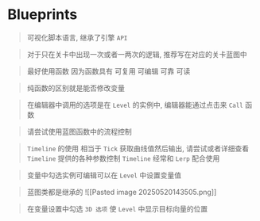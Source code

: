 # Blueprints

> 可视化脚本语言, 继承了引擎 `API`

> 对于只在关卡中出现一次或者一两次的逻辑, 推荐写在对应的关卡蓝图中

> 最好使用函数 因为函数具有 可复用 可编辑 可靠 可读

> 纯函数的区别就是能否修改变量

> 在编辑器中调用的选项是在 `Level` 的实例中, 编辑器能通过点击来 `Call` 函数

> 请尝试使用蓝图函数中的流程控制

> `Timeline` 的使用 相当于 `Tick` 获取曲线值然后输出, 请尝试或者详细查看 `Timeline` 提供的各种参数控制
> `Timeline` 经常和 `Lerp` 配合使用

> 变量中勾选实例可编辑可以在 `Level` 中设置变量值

> 蓝图类都是继承的
> ![[Pasted image 20250520143505.png]]

> 在变量设置中勾选 `3D 选项` 使 `Level` 中显示目标向量的位置

